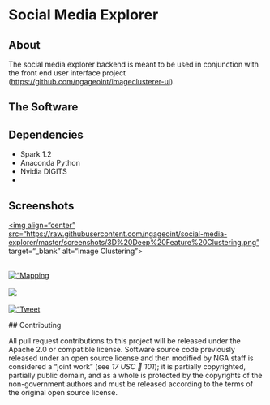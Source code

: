 # Social Media Explorer

## About
The social media explorer backend is meant to be used in conjunction with the front end user interface project (https://github.com/ngageoint/imageclusterer-ui). 

## The Software 

## Dependencies
- Spark 1.2
- Anaconda Python 
- Nvidia DIGITS
- 

## Screenshots
<p align=“center”>

<a href=“https://raw.githubusercontent.com/ngageoint/social-media-explorer/master/screenshots/3D%20Deep%20Feature%20Clustering.png” target=“_blank”>

<img align=“center” src=“https://raw.githubusercontent.com/ngageoint/social-media-explorer/master/screenshots/3D%20Deep%20Feature%20Clustering.png” target=“_blank” alt=“Image Clustering”></a><br/><br/>

<a href=“https://raw.githubusercontent.com/ngageoint/social-media-explorer/master/screenshots/Mapping%20Georeferenced%20Images.png” target=“_blank”>
<img align=“center” src=“https://raw.githubusercontent.com/ngageoint/social-media-explorer/master/screenshots/Mapping%20Georeferenced%20Images.png” alt=“Mapping Cluster”></a><br/><br/>

<a href=“https://raw.githubusercontent.com/ngageoint/social-media-explorer/master/screenshots/Tank%20Social%20Media%20Example.png” target=“_blank”>
	<img align=“center” src=“https://raw.githubusercontent.com/ngageoint/social-media-explorer/master/screenshots/Tank%20Social%20Media%20Example.png” target=“_blank”></a><br/><br/>

<a href=“https://raw.githubusercontent.com/ngageoint/social-media-explorer/master/screenshots/Utilizing%20Translation%20of%20Tweets.png” target=“_blank”>
<img align=“center” src=“https://raw.githubusercontent.com/ngageoint/social-media-explorer/master/screenshots/Utilizing%20Translation%20of%20Tweets.png” alt=“Tweet Translation”></a><br/>	
</p>
## Contributing

All pull request contributions to this project will be released under the Apache 2.0 or compatible license.
Software source code previously released under an open source license and then modified by NGA staff is considered a “joint work” (see *17 USC  101*); it is partially copyrighted, partially public domain, and as a whole is protected by the copyrights of the non-government authors and must be released according to the terms of the original open source license.

